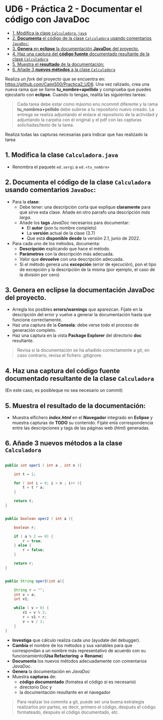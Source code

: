 # UD6 - Práctica 2 - Documentar el código con JavaDoc

* [1. Modifica la clase `Calculadora.java`](#1-modifica-la-clase-calculadorajava)
* [2. **Documenta** el código de la clase `Calculadora` usando comentarios `JavaDoc`:](#2-documenta-el-código-de-la-clase-calculadora-usando-comentarios-javadoc)
* [3. **Genera** en **eclipse** la documentación **JavaDoc** del proyecto.](#3-genera-en-eclipse-la-documentación-javadoc-del-proyecto)
* [4. Haz una captura del **código fuente** documentado resultante de la clase `Calculadora`](#4-haz-una-captura-del-código-fuente-documentado-resultante-de-la-clase-calculadora)
* [5. Muestra el **resultado** de la documentación:](#5-muestra-el-resultado-de-la-documentación)
* [6. Añade 3 **nuevos métodos** a la clase `Calculadora`](#6-añade-3-nuevos-métodos-a-la-clase-calculadora)

Realiza un *fork* del proyecto que se encuentra en: <https://github.com/Cami500/Practica2_UD6>. Una vez ralizado, crea una nueva rama que se llame **tu_nombre+apellido** y comprueba que puedes ejecutarlo con **eclipse**. Cuando lo tengas, realita las siguientes tareas:

> Cada tarea debe estar como máximo enu ncommit diferente y la rama **tu_nombrea+pellido** debe subirse a tu repositorio nuevo creado.
> La entrega se realiza adjuntando el enlace al repositorio de la actividad y adjuntando la carpeta con el original y el pdf con las capturas solicitadas/texto de la tarea.

Realiza todas las capturas necesarias para indicar que has realizado la tarea

## 1. Modifica la clase `Calculadora.java`

* Renombra el paquete `ed.sergi` a `ed.<tu_nombre>`

## 2. **Documenta** el código de la clase `Calculadora` usando comentarios `JavaDoc`:

* Para la **clase**:
  * Debe tener: una descripción corta que explique **claramente** para qué sirve esta clase. Añade en otro parrafo una descripción *más larga*.
  * Añade los **tags** *JavaDoc* necesarios para documentar:
    * El **autor** (pon tu nombre completo)
    * La **versión** actual de la clase (3.7)
    * Que está **disponible desde** la versión 2.1, junio de 2022.
* Para cada uno de los métodos, documenta:
  * **Descripción** explicando que hace el método.
  * **Parámetros** con la descripción más adecuada.
  * Valor que **devuelve** con una descripción adecuada.
  * Si el método genera una **excepción** (error de ejecución), pon el tipo de excepción y la descripción de la misma (por ejemplo, el caso de la división por cero)

## 3. **Genera** en **eclipse** la documentación **JavaDoc** del proyecto.

* Arregla los posibles **errors/warnings** que aparezcan. Fijate en la descripción del error y vuelve a generar la documentación hasta que funcione correctamente.
* Haz una captura de la **Consola**: debe verse todo el proceso de generación completo.
* Haz una captura en la vista **Package Explorer** del directorio **doc** resultante.

> Revisa si la documentación se ha añadido correctamente a git, en caso contrario, revisa el fichero .gitignore. 

## 4. Haz una captura del **código fuente** documentado resultante de la clase `Calculadora`

(En este caso, es posibleque no sea necesario un commit)

## 5. Muestra el **resultado** de la documentación: 

* Muestra elfichero ***index.html*** en el **Navegador** integrado en **Eclipse** y muestra capturas de **TODO** su contenido. Fijate enla correspondencia entre las descripciones y tags de las páginas web (*html*) generadas.

## 6. Añade 3 **nuevos métodos** a la clase `Calculadora`

```java

public int oper1 ( int a , int n ){

    int t = 1;

    for ( int i = 0; i < n ; i++ ){
        t = t * a;
    }

    return t; 
}


public boolean oper2 ( int a ){

    boolean r;

    if ( a % 2 == 0) {
        r = true;
    } else {
        r = false;
    }

    return r;
}


public String oper3(int a){

    String r = "";
    int v = a;
    int v1;

    while ( v > 0) {
        v1 = v % 2;
        r = v1 + r;
        v = v / 2;
    }
}

```

* **Investiga** que cálculo realiza cada uno (ayudate del debugger).
* **Cambia** el nombre de los métodos y sus variables para que correspondan a un nombre más representativo de acuerdo con su funcionamiento(**Usa Refactoring -> Rename**)
* **Documenta** los nuevos métodos adecuadamente con comentarios *JavaDoc*.
* **Genera** la documentación en *JavaDoc*
* Muestra **capturas** de:
  * **código documentado** (fomatea el código si es necesario)
  * directorio Doc y
  * la documentación resultante en el navegador

> Para realizar los commits a git, puede ser una buena estrategia realizarlos por partes, es decir, primero el código, después el código formateado, después el código documentado, etc.
